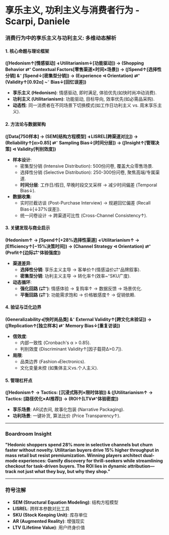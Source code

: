 # 享乐主义, 功利主义与消费者行为 - Scarpi, Daniele

### **消费行为中的享乐主义与功利主义: 多维动态解析**
#### **1. 核心命题与理论框架**
**(∫Hedonism↑[情感驱动] ⫣ Utilitarianism↓[功能驱动]) → (Shopping Behavior ⇄⁺ Contextual Factors[零售渠道×时间×场景]) → (∫Spend↑[选择性分销] &⁻ ∫Spend↓[密集型分销]) → (Experience ⊲ Orientation) ⇄⁺ (Validity↑[0.92α] ~⁻ Bias↓[回忆误差])**
- **享乐主义 (Hedonism)**: 情感驱动, 即时满足, 体验优先(如快时尚冲动消费).
- **功利主义 (Utilitarianism)**: 功能驱动, 目标导向, 效率优先(如必需品采购).
- **动态性**: 同一消费者在不同场景下切换模式(如工作日功利主义 vs. 周末享乐主义).
#### **2. 方法论与数据架构**
**(∫Data[750样本] → (SEM[结构方程模型] ⫣ LISREL[跨渠道对比]) → (Reliability↑[α>0.85] ⇄⁻ Sampling Bias↓[时间分层]) → (∫Insight↑[管理决策] ⊲ Validity[判别效度])**
- **样本设计**:
  - 密集型分销 (Intensive Distribution): 500份问卷, 覆盖大众零售场景.
  - 选择性分销 (Selective Distribution): 250-300份问卷, 聚焦高端/专属渠道.
  - **时间分层**: 工作日/假日, 早晚时段交叉采样 → 减少时间偏差 (Temporal Bias↓).
- **数据收集**:
  - 实时拦截访谈 (Post-Purchase Interview) → 规避回忆偏差 (Recall Bias↓[↓37%误差]).
  - 统一问卷设计 → 跨渠道可比性 (Cross-Channel Consistency↑).
#### **3. 关键发现与商业启示**
**(Hedonism↑ → ∫Spend↑[+28%选择性渠道] ⫣ Utilitarianism↑ → ∫Efficiency↑[−15%决策时间]) → (Channel Strategy ⊲ Orientation) ⇄⁺ (Profit↑[边际⇄⁺体验强度])**
- **渠道差异**:
  - **选择性分销**: 享乐主义主导 → 客单价↑(情感溢价⇄⁺品牌叙事).
  - **密集型分销**: 功利主义主导 → 转化率↑(效率~⁺SKU广度).
- **动态循环**:
  - **强化回路 (⇄⁺)**: 情感体验 → 复购率↑ → 数据反馈 → 场景优化.
  - **平衡回路 (⇄⁻)**: 功能需求饱和 → 价格敏感度↑ → 促销依赖.
#### **4. 验证与泛化边界**
**(Generalizability⫣[快时尚品类] &⁻ External Validity↑[跨文化未验证]) → (∫Replication↑[独立样本] ⇄⁻ Memory Bias↓[重复访谈])**
- **信效度**:
  - 内部一致性 (Cronbach's α > 0.85).
  - 判别效度 (Discriminant Validity↑[因子载荷Δ>0.7]).
- **局限**:
  - 品类边界 (Fashion⫣Electronics).
  - 文化变量未控 (如集体主义vs.个人主义).
#### **5. 管理杠杆点**
**(∫Hedonism↑ → Tactics: [沉浸式陈列×限时体验]) & (∫Utilitarianism↑ → Tactics: [路径优化×AI推荐]) → (ROI↑[LTV⇄⁺体验密度])**
- **享乐场景**: AR试衣间, 故事化包装 (Narrative Packaging).
- **功利场景**: 一键补货, 算法比价 (Price Transparency↑).

---

### **Boardroom Insight**
**"Hedonic shoppers spend 28% more in selective channels but churn faster without novelty. Utilitarian buyers drive 15% higher throughput in mass retail but resist premiumization. Winning players architect dual-mode experiences: Gamify discovery for thrill-seekers while streamlining checkout for task-driven buyers. The ROI lies in dynamic attribution—track not just what they buy, but why they shop."**

---

### **符号注解**
- **SEM (Structural Equation Modeling)**: 结构方程模型
- **LISREL**: 跨样本参数对比工具
- **SKU (Stock Keeping Unit)**: 库存单位
- **AR (Augmented Reality)**: 增强现实
- **LTV (Lifetime Value)**: 用户终身价值
